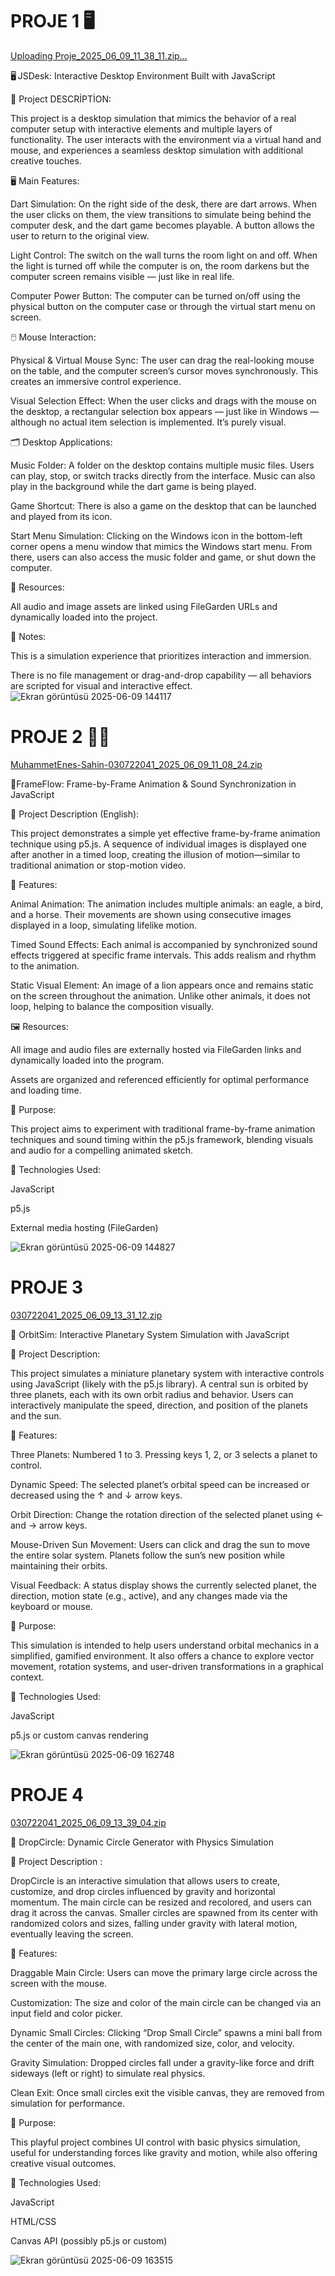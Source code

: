 # PROJE 1 🖥️

[Uploading Proje_2025_06_09_11_38_11.zip…]()


🖥️ JSDesk: Interactive Desktop Environment Built with JavaScript

📄 Project DESCRİPTİON: 

This project is a desktop simulation that mimics the behavior of a real computer setup with interactive elements and multiple layers of functionality. The user interacts with the environment via a virtual hand and mouse, and experiences a seamless desktop simulation with additional creative touches.

🖥️ Main Features:

Dart Simulation:
On the right side of the desk, there are dart arrows. When the user clicks on them, the view transitions to simulate being behind the computer desk, and the dart game becomes playable. A button allows the user to return to the original view.

Light Control:
The switch on the wall turns the room light on and off. When the light is turned off while the computer is on, the room darkens but the computer screen remains visible — just like in real life.

Computer Power Button:
The computer can be turned on/off using the physical button on the computer case or through the virtual start menu on screen.

🖱️ Mouse Interaction:

Physical & Virtual Mouse Sync:
The user can drag the real-looking mouse on the table, and the computer screen’s cursor moves synchronously. This creates an immersive control experience.

Visual Selection Effect:
When the user clicks and drags with the mouse on the desktop, a rectangular selection box appears — just like in Windows — although no actual item selection is implemented. It’s purely visual.

🗂️ Desktop Applications:

Music Folder:
A folder on the desktop contains multiple music files. Users can play, stop, or switch tracks directly from the interface. Music can also play in the background while the dart game is being played.

Game Shortcut:
There is also a game on the desktop that can be launched and played from its icon.

Start Menu Simulation:
Clicking on the Windows icon in the bottom-left corner opens a menu window that mimics the Windows start menu. From there, users can also access the music folder and game, or shut down the computer.

📁 Resources:

All audio and image assets are linked using FileGarden URLs and dynamically loaded into the project.

🧠 Notes:

This is a simulation experience that prioritizes interaction and immersion.

There is no file management or drag-and-drop capability — all behaviors are scripted for visual and interactive effect.
![Ekran görüntüsü 2025-06-09 144117](https://github.com/user-attachments/assets/5607e72c-95ef-4d1b-bae2-a74477aa04ec)







# PROJE 2 🦅🦁

[MuhammetEnes-Sahin-030722041_2025_06_09_11_08_24.zip](https://github.com/user-attachments/files/20654266/MuhammetEnes-Sahin-030722041_2025_06_09_11_08_24.zip)


📌FrameFlow: Frame-by-Frame Animation & Sound Synchronization in JavaScript

📄 Project Description (English):

This project demonstrates a simple yet effective frame-by-frame animation technique using p5.js. A sequence of individual images is displayed one after another in a timed loop, creating the illusion of motion—similar to traditional animation or stop-motion video.

🧩 Features:

Animal Animation:
The animation includes multiple animals: an eagle, a bird, and a horse. Their movements are shown using consecutive images displayed in a loop, simulating lifelike motion.

Timed Sound Effects:
Each animal is accompanied by synchronized sound effects triggered at specific frame intervals. This adds realism and rhythm to the animation.

Static Visual Element:
An image of a lion appears once and remains static on the screen throughout the animation. Unlike other animals, it does not loop, helping to balance the composition visually.

🖼️ Resources:

All image and audio files are externally hosted via FileGarden links and dynamically loaded into the program.

Assets are organized and referenced efficiently for optimal performance and loading time.

🎯 Purpose:

This project aims to experiment with traditional frame-by-frame animation techniques and sound timing within the p5.js framework, blending visuals and audio for a compelling animated sketch.

📁 Technologies Used:

JavaScript

p5.js

External media hosting (FileGarden)

![Ekran görüntüsü 2025-06-09 144827](https://github.com/user-attachments/assets/4766b8b4-87ee-4d88-8e85-81d587f3fe9f)


# PROJE 3

[030722041_2025_06_09_13_31_12.zip](https://github.com/user-attachments/files/20655549/030722041_2025_06_09_13_31_12.zip)


📌 OrbitSim: Interactive Planetary System Simulation with JavaScript

📄 Project Description:

This project simulates a miniature planetary system with interactive controls using JavaScript (likely with the p5.js library). A central sun is orbited by three planets, each with its own orbit radius and behavior. Users can interactively manipulate the speed, direction, and position of the planets and the sun.

🧩 Features:

Three Planets:
Numbered 1 to 3. Pressing keys 1, 2, or 3 selects a planet to control.

Dynamic Speed:
The selected planet’s orbital speed can be increased or decreased using the ↑ and ↓ arrow keys.

Orbit Direction:
Change the rotation direction of the selected planet using ← and → arrow keys.

Mouse-Driven Sun Movement:
Users can click and drag the sun to move the entire solar system. Planets follow the sun’s new position while maintaining their orbits.

Visual Feedback:
A status display shows the currently selected planet, the direction, motion state (e.g., active), and any changes made via the keyboard or mouse.

🎯 Purpose:

This simulation is intended to help users understand orbital mechanics in a simplified, gamified environment. It also offers a chance to explore vector movement, rotation systems, and user-driven transformations in a graphical context.

📁 Technologies Used:

JavaScript

p5.js or custom canvas rendering


![Ekran görüntüsü 2025-06-09 162748](https://github.com/user-attachments/assets/e56458ff-69fd-4288-8d92-2500c26eadc8)


# PROJE 4
[030722041_2025_06_09_13_39_04.zip](https://github.com/user-attachments/files/20655641/030722041_2025_06_09_13_39_04.zip)


📌 DropCircle: Dynamic Circle Generator with Physics Simulation

📄 Project Description :

DropCircle is an interactive simulation that allows users to create, customize, and drop circles influenced by gravity and horizontal momentum. The main circle can be resized and recolored, and users can drag it across the canvas. Smaller circles are spawned from its center with randomized colors and sizes, falling under gravity with lateral motion, eventually leaving the screen.

🧩 Features:

Draggable Main Circle:
Users can move the primary large circle across the screen with the mouse.

Customization:
The size and color of the main circle can be changed via an input field and color picker.

Dynamic Small Circles:
Clicking “Drop Small Circle” spawns a mini ball from the center of the main one, with randomized size, color, and velocity.

Gravity Simulation:
Dropped circles fall under a gravity-like force and drift sideways (left or right) to simulate real physics.

Clean Exit:
Once small circles exit the visible canvas, they are removed from simulation for performance.

🎯 Purpose:

This playful project combines UI control with basic physics simulation, useful for understanding forces like gravity and motion, while also offering creative visual outcomes.

📁 Technologies Used:

JavaScript

HTML/CSS

Canvas API (possibly p5.js or custom)


![Ekran görüntüsü 2025-06-09 163515](https://github.com/user-attachments/assets/5a0df8ce-05c4-42ec-8257-fb2edf6b48d2)
